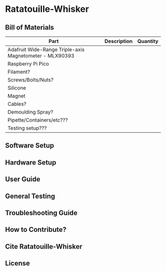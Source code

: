 # Ratatouille-Whisker

## Bill of Materials

| Part                                                    | Description | Quantity |
|---------------------------------------------------------|-------------|----------|
| Adafruit Wide-Range Triple-axis Magnetometer - MLX90393 |             |          |
| Raspberry Pi Pico                                       |             |          |
| Filament?                                               |             |          |
| Screws/Bolts/Nuts?                                      |             |          |
| Silicone                                                |             |          |
| Magnet                                                  |             |          |
| Cables?                                                 |             |          |
| Demoulding Spray?                                       |             |          |
| Pipette/Containers/etc???                               |             |          |
| Testing setup???                                        |             |          |

## Software Setup
## Hardware Setup
## User Guide
## General Testing
## Troubleshooting Guide
## How to Contribute?
## Cite Ratatouille-Whisker
## License
